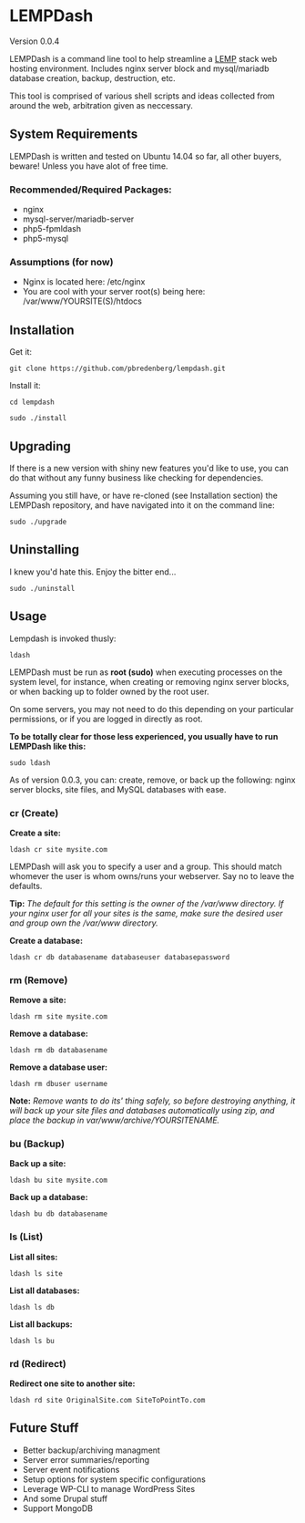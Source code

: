 # LEMPDash
Version 0.0.4

LEMPDash is a command line tool to help streamline a [LEMP](https://lemp.io/) stack web hosting environment. Includes nginx server block and mysql/mariadb database creation, backup, destruction, etc.

This tool is comprised of various shell scripts and ideas collected from around the web, arbitration given as neccessary.

## System Requirements
LEMPDash is written and tested on Ubuntu 14.04 so far, all other buyers, beware! Unless you have alot of free time.

### Recommended/Required Packages:
* nginx
* mysql-server/mariadb-server
* php5-fpmldash
* php5-mysql

### Assumptions (for now)
* Nginx is located here: /etc/nginx
* You are cool with your server root(s) being here: /var/www/YOURSITE(S)/htdocs

## Installation
Get it:

```
git clone https://github.com/pbredenberg/lempdash.git
```

Install it:
```
cd lempdash
```
```
sudo ./install
```

## Upgrading
If there is a new version with shiny new features you'd like to use, you can do that without any funny business like checking for dependencies.

Assuming you still have, or have re-cloned (see Installation section) the LEMPDash repository, and have navigated into it on the command line:

```
sudo ./upgrade
```

## Uninstalling
I knew you'd hate this. Enjoy the bitter end...

```
sudo ./uninstall
```

## Usage
Lempdash is invoked thusly:
```
ldash
```

LEMPDash must be run as **root (sudo)** when executing processes on the system level, for instance, when creating or removing nginx server blocks, or when backing up to folder owned by the root user.

On some servers, you may not need to do this depending on your particular permissions, or if you are logged in directly as root.

**To be totally clear for those less experienced, you usually have to run LEMPDash like this:**

```
sudo ldash
```

As of version 0.0.3, you can: create, remove, or back up the following: nginx server blocks, site files, and MySQL databases with ease.

### cr (Create)
**Create a site:**
```
ldash cr site mysite.com
```
LEMPDash will ask you to specify a user and a group. This should match whomever the user is whom owns/runs your webserver. Say no to leave the defaults.

**Tip:** *The default for this setting is the owner of the /var/www directory. If your nginx user for all your sites is the same, make sure the desired user and group own the /var/www directory.* 

**Create a database:**
```
ldash cr db databasename databaseuser databasepassword
```

### rm (Remove)
**Remove a site:**
```
ldash rm site mysite.com
```

**Remove a database:**
```
ldash rm db databasename
```

**Remove a database user:**
```
ldash rm dbuser username
```

**Note:** *Remove wants to do its' thing safely, so before destroying anything, it will back up your site files and databases automatically using zip, and place the backup in var/www/archive/YOURSITENAME.*

### bu (Backup)
**Back up a site:**
```
ldash bu site mysite.com
```

**Back up a database:**
```
ldash bu db databasename
```

### ls (List)
**List all sites:**
```
ldash ls site
```

**List all databases:**
```
ldash ls db
```

**List all backups:**
```
ldash ls bu
```

### rd (Redirect)
**Redirect one site to another site:**
```
ldash rd site OriginalSite.com SiteToPointTo.com
```

## Future Stuff
* Better backup/archiving managment
* Server error summaries/reporting
* Server event notifications
* Setup options for system specific configurations
* Leverage WP-CLI to manage WordPress Sites
* And some Drupal stuff
* Support MongoDB

